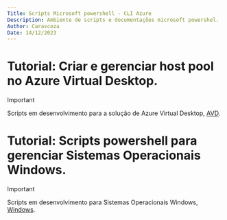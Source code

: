 ```yaml
---
Title: Scripts Microsoft powershell - CLI Azure
Description: Ambiente de scripts e documentações microsoft powershel.
Author: Carascoza
Date: 14/12/2023
---
```

# Tutorial: Criar e gerenciar host pool no Azure Virtual Desktop.
>[!IMPORTANT]
>Scripts em desenvolvimento para a solução de Azure Virtual Desktop, [AVD](./AVD/readme.md).

# Tutorial: Scripts powershell para gerenciar Sistemas Operacionais Windows.
>[!IMPORTANT]
>Scripts em desenvolvimento para Sistemas Operacionais Windows, [Windows](./Windows/readme.md).
